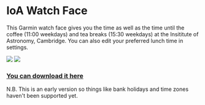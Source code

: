 # IoA Watch Face

This Garmin watch face gives you the time as well as the time until the coffee (11:00 weekdays) and tea breaks (15:30 weekdays) at the Insititute of Astronomy, Cambridge. You can also edit your preferred lunch time in settings.

![](https://services.garmin.com/appsLibraryBusinessServices_v0/rest/apps/ae346b82-7d29-461d-92e4-3cf3a8156bf7/screenshots/5822b5aa-d7b9-49d4-8723-21d20613e276) ![](https://services.garmin.com/appsLibraryBusinessServices_v0/rest/apps/ae346b82-7d29-461d-92e4-3cf3a8156bf7/screenshots/ec806a84-629b-4e86-a360-9c6cc59da6d9)

### [You can download it here](https://apps.garmin.com/en-US/apps/ae346b82-7d29-461d-92e4-3cf3a8156bf7)

N.B. This is an early version so things like bank holidays and time zones haven't been supported yet.
